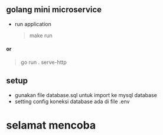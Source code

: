## golang mini microservice

- run application
  > make run

#### or
> go run . serve-http

## setup
- gunakan file database.sql untuk import ke mysql database
- setting config koneksi database ada di file .env


# selamat mencoba